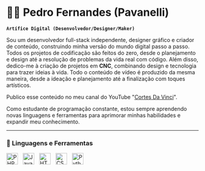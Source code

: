 # 🏄‍♂️ Pedro Fernandes (Pavanelli)

**`Artífice Digital (Desenvolvedor/Designer/Maker)`**

Sou um desenvolvedor full-stack independente, designer gráfico e criador de conteúdo, construindo minha versão do mundo digital passo a passo. Todos os projetos de codificação são feitos do zero, desde o planejamento e design até a resolução de problemas da vida real com código. Além disso, dedico-me à criação de projetos em **CNC**, combinando design e tecnologia para trazer ideias à vida. Todo o conteúdo de vídeo é produzido da mesma maneira, desde a ideação e planejamento até a finalização com toques artísticos. 

Publico esse conteúdo no meu canal do YouTube "[Cortes Da Vinci](https://www.youtube.com/cortesdavinci)". 

Como estudante de programação constante, estou sempre aprendendo novas linguagens e ferramentas para aprimorar minhas habilidades e expandir meu conhecimento.

---

### 🧰 Linguagens e Ferramentas

<img align="left" alt="PHP" width="30px" style="padding-right:10px;" src="https://cdn.jsdelivr.net/gh/devicons/devicon/icons/php/php-original.svg"/>
<img align="left" alt="JavaScript" width="30px" style="padding-right:10px;" src="https://cdn.jsdelivr.net/gh/devicons/devicon/icons/javascript/javascript-plain.svg" />
<img align="left" alt="HTML" width="30px" style="padding-right:10px;" src="https://cdn.jsdelivr.net/gh/devicons/devicon/icons/html5/html5-plain.svg" />
<img align="left" alt="CSS" width="30px" style="padding-right:10px;" src="https://cdn.jsdelivr.net/gh/devicons/devicon/icons/css3/css3-plain.svg" />
<img align="left" alt="Python" width="30px" style="padding-right:10px;" src="https://cdn.jsdelivr.net/gh/devicons/devicon/icons/python/python-plain.svg" />


<br />




#

[website]: https://hitice.github.io
[youtube]: https://www.youtube.com/cortesdavinci
